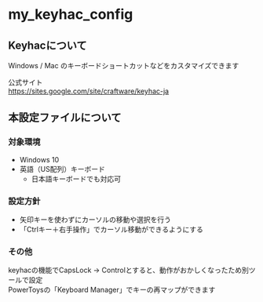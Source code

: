 # my_keyhac_config


## Keyhacについて

Windows / Mac のキーボードショートカットなどをカスタマイズできます

公式サイト  
https://sites.google.com/site/craftware/keyhac-ja


## 本設定ファイルについて

### 対象環境

- Windows 10
- 英語（US配列）キーボード
    - 日本語キーボードでも対応可


### 設定方針

- 矢印キーを使わずにカーソルの移動や選択を行う
- 「Ctrlキー＋右手操作」でカーソル移動ができるようにする


### その他

keyhacの機能でCapsLock → Controlとすると、動作がおかしくなったため別ツールで設定  
PowerToysの「Keyboard Manager」でキーの再マップができます
